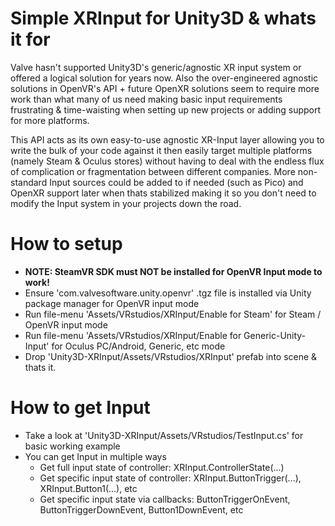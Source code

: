 # Simple XRInput for Unity3D & whats it for
Valve hasn't supported Unity3D's generic/agnostic XR input system or offered a logical solution for years now. Also the over-engineered agnostic solutions in OpenVR's API + future OpenXR solutions seem to require more work than what many of us need making basic input requirements frustrating & time-waisting when setting up new projects or adding support for more platforms.

This API acts as its own easy-to-use agnostic XR-Input layer allowing you to write the bulk of your code against it then easily target multiple platforms (namely Steam & Oculus stores) without having to deal with the endless flux of complication or fragmentation between different companies. More non-standard Input sources could be added to if needed (such as Pico) and OpenXR support later when thats stabilized making it so you don't need to modify the Input system in your projects down the road.

# How to setup
* <b>NOTE: SteamVR SDK must NOT be installed for OpenVR Input mode to work!</b>
* Ensure 'com.valvesoftware.unity.openvr' .tgz file is installed via Unity package manager for OpenVR input mode
* Run file-menu 'Assets/VRstudios/XRInput/Enable for Steam' for Steam / OpenVR input mode
* Run file-menu 'Assets/VRstudios/XRInput/Enable for Generic-Unity-Input' for Oculus PC/Android, Generic, etc mode
* Drop 'Unity3D-XRInput/Assets/VRstudios/XRInput' prefab into scene & thats it.

# How to get Input
* Take a look at 'Unity3D-XRInput/Assets/VRstudios/TestInput.cs' for basic working example
* You can get Input in multiple ways
    * Get full input state of controller: XRInput.ControllerState(...)
    * Get specific input state of controller: XRInput.ButtonTrigger(...), XRInput.Button1(...), etc
    * Get specific input state via callbacks: ButtonTriggerOnEvent, ButtonTriggerDownEvent, Button1DownEvent, etc